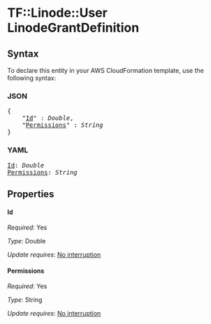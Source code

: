 # TF::Linode::User LinodeGrantDefinition

## Syntax

To declare this entity in your AWS CloudFormation template, use the following syntax:

### JSON

<pre>
{
    "<a href="#id" title="Id">Id</a>" : <i>Double</i>,
    "<a href="#permissions" title="Permissions">Permissions</a>" : <i>String</i>
}
</pre>

### YAML

<pre>
<a href="#id" title="Id">Id</a>: <i>Double</i>
<a href="#permissions" title="Permissions">Permissions</a>: <i>String</i>
</pre>

## Properties

#### Id

_Required_: Yes

_Type_: Double

_Update requires_: [No interruption](https://docs.aws.amazon.com/AWSCloudFormation/latest/UserGuide/using-cfn-updating-stacks-update-behaviors.html#update-no-interrupt)

#### Permissions

_Required_: Yes

_Type_: String

_Update requires_: [No interruption](https://docs.aws.amazon.com/AWSCloudFormation/latest/UserGuide/using-cfn-updating-stacks-update-behaviors.html#update-no-interrupt)

